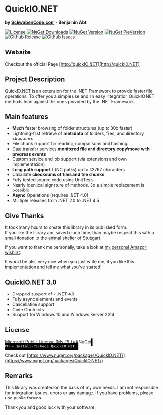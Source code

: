 # QuickIO.NET
**by [SchwabenCode.com](http://www.schwabencode.com) - Benjamin Abt**

[![License](https://img.shields.io/github/license/SchwabenCode/QuickIO.svg?label=License&style=flat-square)](https://www.nuget.org/packages/QuickIO.NET/) 
[![NuGet Downloads](https://img.shields.io/nuget/dt/QuickIO.NET.svg?label=NuGet%20Downloads&style=flat-square)](https://www.nuget.org/packages/QuickIO.NET/) [![NuGet Version](https://img.shields.io/nuget/v/QuickIO.NET.svg?label=NuGet%20Release&style=flat-square)](https://www.nuget.org/packages/QuickIO.NET/) [![NuGet PreVersion](https://img.shields.io/nuget/vpre/QuickIO.NET.svg?label=NuGet%20Pre-Version&style=flat-square)](https://www.nuget.org/packages/QuickIO.NET/) ![GitHub Release](https://img.shields.io/github/release/SchwabenCode/QuickIO.svg?label=GitHub%20Release&style=flat-square) ![GitHub Issues](https://img.shields.io/github/issues/SchwabenCode/QuickIO.svg?label=Open%20Issues&style=flat-square)




## Website
Checkout the official Page [http://quickIO.NET](http://quickIO.NET)

## Project Description
QuickIO.NET is an extension for the .NET Framework to provide faster file operations.
To offer you a simple use and an easy integration QuickIO.NET methods lean against the ones provided by the .NET Framework.

## Main features
* **Much** faster browsing of folder structures (up to 30x faster)
* Lightning-fast retrieve of **metadata** of folders, files, and directory structures
* File chunk support for reading, comparisons and hashing.
* Data transfer services **monitored file and directory copy/move with progress events**
* Custom service and job support (via extensions and own implementation)
* **Long path support** (UNC paths) up to 32767 characters
* Calculate **checksums of files and file chunks**
* Fully tested source code using UnitTests
* Nearly identical signature of methods. So a simple replacement is possible
* **Async** Operations (requires .NET 4.0)
* Multiple releases from .NET 2.0 to .NET 4.5

## Give Thanks
It took many hours to create this library in its published form.  
If you like the library and saved much time, than maybe respect this with a small donation to the [animal shelter of Stuttgart](http://www.tierheim-stuttgart.de/).

If you want to thank me personally, take a look at [my personal Amazon wishlist](http://www.amazon.de/gp/registry/wishlist/H6KLKT7UMI7Z/).

It would be also very nice when you just write me, if you like this implementation and tell me what you've started!

## QuickIO.NET 3.0
- Dropped support of < .NET 4.0
- Fully async elements and events
- Cancellation support
- Code Contracts
- Support for Windows 10 and Windows Server 2014

## License
[Microsoft Public License (Ms-PL)](https://github.com/SchwabenCode/QuickIO/blob/master/LICENSE.md)
##NuGet
  <a href="https://www.nuget.org/packages/QuickIO.NET/" target="_blank"><code style="background-color: black;color:#fff; padding: 5px">
    PM &gt; Install-Package QuickIO.NET
 </code></a>
 
 Check out [https://www.nuget.org/packages/QuickIO.NET/](https://www.nuget.org/packages/QuickIO.NET/)


## Remarks
This library was created on the basis of my own needs.
I am not responsible for integration issues, errors or any damage. If you have problems, please use public forums.

Thank you and good luck with your software.
